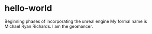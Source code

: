 # hello-world
Beginning phases of incorporating the unreal engine
  My formal name is Michael Ryan Richards. I am the geomancer. 
